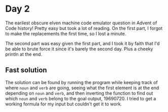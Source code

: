 # Day 2

The earilest obscure elven machine code emulator question in Advent of Code history! Pretty easy but took a lot of reading. On the first part, I forgot to make the replacements the first time, so I lost a minute.

The second part was easy given the first part, and I took it by faith that I'd be able to brute force it since it's barely the second day. Plus a cheeky println at the end.

## Fast solution

The solution can be found by running the program while keeping track of where `noun` and `verb` are going, seeing what the first element is at the end depending on `noun` and `verb`, and then inverting the function to find out which `noun` and `verb` belong to the goal output, 19690720. I tried to get a working formula for my input but couldn't get it to work.
